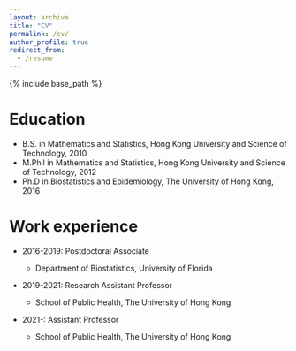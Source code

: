 ```yaml
---
layout: archive
title: "CV"
permalink: /cv/
author_profile: true
redirect_from:
  - /resume
---
```


{% include base_path %}

Education
======
* B.S. in Mathematics and Statistics, Hong Kong University and Science of Technology, 2010
* M.Phil in Mathematics and Statistics, Hong Kong University and Science of Technology, 2012
* Ph.D in Biostatistics and Epidemiology, The University of Hong Kong, 2016

Work experience
======
* 2016-2019: Postdoctoral Associate
  * Department of Biostatistics, University of Florida

* 2019-2021: Research Assistant Professor
  * School of Public Health, The University of Hong Kong

* 2021-: Assistant Professor
  * School of Public Health, The University of Hong Kong
  
